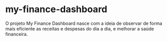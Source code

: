 # my-finance-dashboard
O projeto My Finance Dashboard nasce com a ideia de observar de forma mais eficiente as receitas e despesas do dia a dia, e melhorar a saúde financeira.
